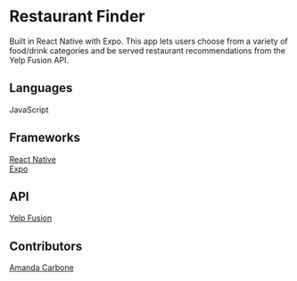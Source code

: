 # Restaurant Finder

Built in React Native with Expo. This app lets users choose from a variety of food/drink categories and be served restaurant recommendations from the Yelp Fusion API.

## Languages
JavaScript

## Frameworks
[React Native](https://reactnative.dev/)\
[Expo](https://docs.expo.dev/)

## API
[Yelp Fusion](https://www.yelp.com/developers/documentation/v3/get_started)

## Contributors
[Amanda Carbone](https://github.com/amandacarbone)